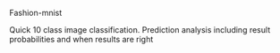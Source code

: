 Fashion-mnist

Quick 10 class image classification.
Prediction analysis including result probabilities and when results are right
